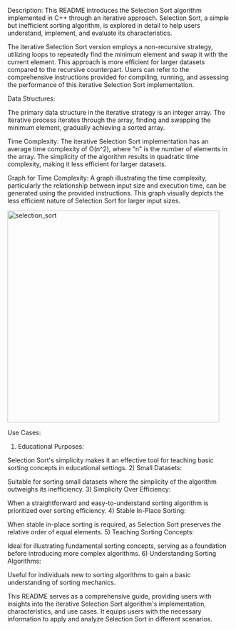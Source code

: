 Description:
This README introduces the Selection Sort algorithm implemented in C++ through an iterative approach. Selection Sort, a simple but inefficient sorting algorithm, is explored in detail to help users understand, implement, and evaluate its characteristics.

The iterative Selection Sort version employs a non-recursive strategy, utilizing loops to repeatedly find the minimum element and swap it with the current element. This approach is more efficient for larger datasets compared to the recursive counterpart. Users can refer to the comprehensive instructions provided for compiling, running, and assessing the performance of this iterative Selection Sort implementation.

Data Structures:

The primary data structure in the iterative strategy is an integer array. The iterative process iterates through the array, finding and swapping the minimum element, gradually achieving a sorted array.

Time Complexity:
The iterative Selection Sort implementation has an average time complexity of O(n^2), where "n" is the number of elements in the array. The simplicity of the algorithm results in quadratic time complexity, making it less efficient for larger datasets.

Graph for Time Complexity:
A graph illustrating the time complexity, particularly the relationship between input size and execution time, can be generated using the provided instructions. This graph visually depicts the less efficient nature of Selection Sort for larger input sizes.

<img width="475" alt="selection_sort" src="https://github.com/NAGPALADITI14/Algorithms_and_their_complexities/assets/138228231/a9478330-7d48-4d16-900c-1d2970b4dbce">

Use Cases:
1) Educational Purposes:

Selection Sort's simplicity makes it an effective tool for teaching basic sorting concepts in educational settings.
2) Small Datasets:

Suitable for sorting small datasets where the simplicity of the algorithm outweighs its inefficiency.
3) Simplicity Over Efficiency:

When a straightforward and easy-to-understand sorting algorithm is prioritized over sorting efficiency.
4) Stable In-Place Sorting:

When stable in-place sorting is required, as Selection Sort preserves the relative order of equal elements.
5) Teaching Sorting Concepts:

Ideal for illustrating fundamental sorting concepts, serving as a foundation before introducing more complex algorithms.
6) Understanding Sorting Algorithms:

Useful for individuals new to sorting algorithms to gain a basic understanding of sorting mechanics.

This README serves as a comprehensive guide, providing users with insights into the iterative Selection Sort algorithm's implementation, characteristics, and use cases. It equips users with the necessary information to apply and analyze Selection Sort in different scenarios.
